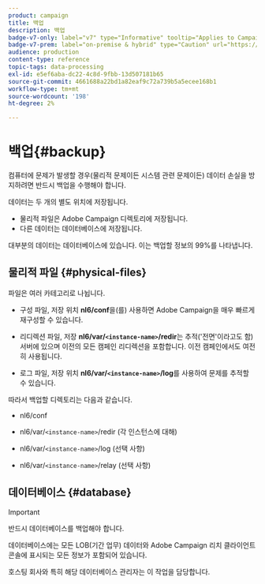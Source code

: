 ```yaml
---
product: campaign
title: 백업
description: 백업
badge-v7-only: label="v7" type="Informative" tooltip="Applies to Campaign Classic v7 only"
badge-v7-prem: label="on-premise & hybrid" type="Caution" url="https://experienceleague.adobe.com/docs/campaign-classic/using/installing-campaign-classic/architecture-and-hosting-models/hosting-models-lp/hosting-models.html" tooltip="Applies to on-premise and hybrid deployments only"
audience: production
content-type: reference
topic-tags: data-processing
exl-id: e5ef6aba-dc22-4c8d-9fbb-13d507181b65
source-git-commit: 4661688a22bd1a82eaf9c72a739b5a5ecee168b1
workflow-type: tm+mt
source-wordcount: '198'
ht-degree: 2%

---
```


# 백업{#backup}

컴퓨터에 문제가 발생할 경우(물리적 문제이든 시스템 관련 문제이든) 데이터 손실을 방지하려면 반드시 백업을 수행해야 합니다.

데이터는 두 개의 별도 위치에 저장됩니다.

* 물리적 파일은 Adobe Campaign 디렉토리에 저장됩니다.
* 다른 데이터는 데이터베이스에 저장됩니다.

대부분의 데이터는 데이터베이스에 있습니다. 이는 백업할 정보의 99%를 나타냅니다.

## 물리적 파일 {#physical-files}

파일은 여러 카테고리로 나뉩니다.

* 구성 파일, 저장 위치 **nl6/conf**&#x200B;을(를) 사용하면 Adobe Campaign을 매우 빠르게 재구성할 수 있습니다.

* 리디렉션 파일, 저장  **nl6/var/`<instance-name>`/redir**&#x200B;는 추적(&#39;전면&#39;이라고도 함) 서버에 있으며 이전의 모든 캠페인 리디렉션을 포함합니다. 이전 캠페인에서도 여전히 사용됩니다.

* 로그 파일, 저장 위치 **nl6/var/`<instance-name>`/log**&#x200B;를 사용하여 문제를 추적할 수 있습니다.

따라서 백업할 디렉토리는 다음과 같습니다.

* nl6/conf

* nl6/var/`<instance-name>`/redir (각 인스턴스에 대해)

* nl6/var/`<instance-name>`/log (선택 사항)

* nl6/var/`<instance-name>`/relay (선택 사항)


## 데이터베이스 {#database}

>[!IMPORTANT]
>
>반드시 데이터베이스를 백업해야 합니다.


데이터베이스에는 모든 LOB(기간 업무) 데이터와 Adobe Campaign 리치 클라이언트 콘솔에 표시되는 모든 정보가 포함되어 있습니다.

호스팅 회사와 특히 해당 데이터베이스 관리자는 이 작업을 담당합니다.
